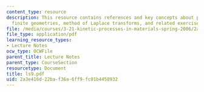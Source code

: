 ```yaml
---
content_type: resource
description: This resource contains references and key concepts about periodic or
  finite geometries, method of Laplace transforms, and related exercise.
file: /media/courses/3-21-kinetic-processes-in-materials-spring-2006/2a3e416d22baf36a6ff9fc01b4458932_ls9.pdf
file_type: application/pdf
learning_resource_types:
- Lecture Notes
ocw_type: OCWFile
parent_title: Lecture Notes
parent_type: CourseSection
resourcetype: Document
title: ls9.pdf
uid: 2a3e416d-22ba-f36a-6ff9-fc01b4458932
---
```

